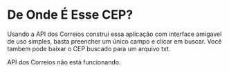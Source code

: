 # De Onde É Esse CEP?
Usando a API dos Correios construi essa aplicação com interface amigavel de uso simples, basta preencher um único campo e clicar em buscar.
Você tambem pode baixar o CEP buscado para um arquivo txt.

API dos Correios não está funcionando.